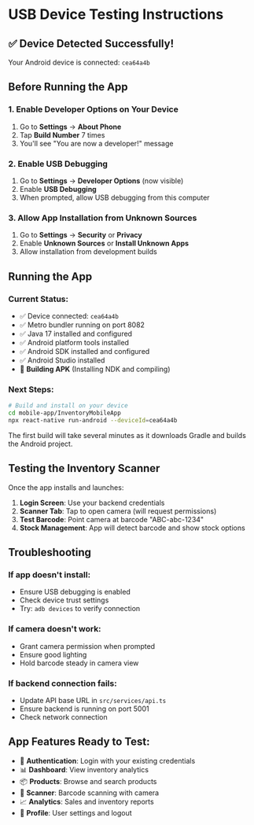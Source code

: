 # USB Device Testing Instructions

## ✅ Device Detected Successfully!
Your Android device is connected: `cea64a4b`

## Before Running the App

### 1. Enable Developer Options on Your Device
1. Go to **Settings** → **About Phone**
2. Tap **Build Number** 7 times
3. You'll see "You are now a developer!" message

### 2. Enable USB Debugging
1. Go to **Settings** → **Developer Options** (now visible)
2. Enable **USB Debugging**
3. When prompted, allow USB debugging from this computer

### 3. Allow App Installation from Unknown Sources
1. Go to **Settings** → **Security** or **Privacy**
2. Enable **Unknown Sources** or **Install Unknown Apps**
3. Allow installation from development builds

## Running the App

### Current Status:
- ✅ Device connected: `cea64a4b`
- ✅ Metro bundler running on port 8082
- ✅ Java 17 installed and configured
- ✅ Android platform tools installed
- ✅ Android SDK installed and configured
- ✅ Android Studio installed
- 🔄 **Building APK** (Installing NDK and compiling)

### Next Steps:
```bash
# Build and install on your device
cd mobile-app/InventoryMobileApp
npx react-native run-android --deviceId=cea64a4b
```

The first build will take several minutes as it downloads Gradle and builds the Android project.

## Testing the Inventory Scanner

Once the app installs and launches:

1. **Login Screen**: Use your backend credentials
2. **Scanner Tab**: Tap to open camera (will request permissions)
3. **Test Barcode**: Point camera at barcode "ABC-abc-1234"
4. **Stock Management**: App will detect barcode and show stock options

## Troubleshooting

### If app doesn't install:
- Ensure USB debugging is enabled
- Check device trust settings
- Try: `adb devices` to verify connection

### If camera doesn't work:
- Grant camera permission when prompted
- Ensure good lighting
- Hold barcode steady in camera view

### If backend connection fails:
- Update API base URL in `src/services/api.ts`
- Ensure backend is running on port 5001
- Check network connection

## App Features Ready to Test:
- 📱 **Authentication**: Login with your existing credentials
- 📊 **Dashboard**: View inventory analytics
- 📦 **Products**: Browse and search products
- 📸 **Scanner**: Barcode scanning with camera
- 📈 **Analytics**: Sales and inventory reports
- 👤 **Profile**: User settings and logout
